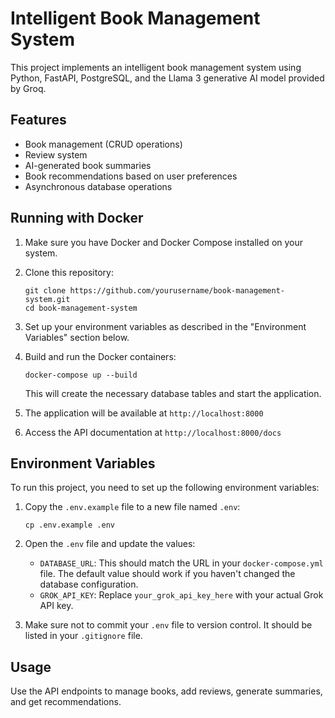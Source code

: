 # Intelligent Book Management System

This project implements an intelligent book management system using Python, FastAPI, PostgreSQL, and the Llama 3 generative AI model provided by Groq.

## Features

- Book management (CRUD operations)
- Review system
- AI-generated book summaries
- Book recommendations based on user preferences
- Asynchronous database operations

## Running with Docker

1. Make sure you have Docker and Docker Compose installed on your system.

2. Clone this repository:
   ```
   git clone https://github.com/yourusername/book-management-system.git
   cd book-management-system
   ```

3. Set up your environment variables as described in the "Environment Variables" section below.

4. Build and run the Docker containers:
   ```
   docker-compose up --build
   ```
   This will create the necessary database tables and start the application.

5. The application will be available at `http://localhost:8000`

6. Access the API documentation at `http://localhost:8000/docs`

## Environment Variables

To run this project, you need to set up the following environment variables:

1. Copy the `.env.example` file to a new file named `.env`:

   ```
   cp .env.example .env
   ```

2. Open the `.env` file and update the values:

   - `DATABASE_URL`: This should match the URL in your `docker-compose.yml` file. The default value should work if you haven't changed the database configuration.
   - `GROK_API_KEY`: Replace `your_grok_api_key_here` with your actual Grok API key.

3. Make sure not to commit your `.env` file to version control. It should be listed in your `.gitignore` file.

## Usage

Use the API endpoints to manage books, add reviews, generate summaries, and get recommendations.

